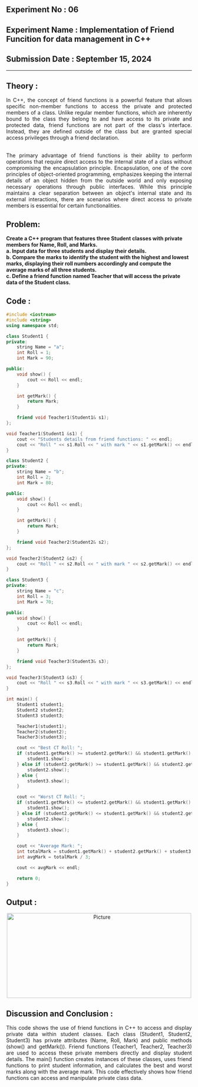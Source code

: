 ## **Experiment No : 06**

## **Experiment Name : Implementation of Friend Funcition for data management in C++**

## **Submission Date : September 15, 2024**


---

## **Theory :**
<div align="justify">
In C++, the concept of friend functions is a powerful feature that allows specific non-member functions to access the private and protected members of a class. Unlike regular member functions, which are inherently bound to the class they belong to and have access to its private and protected data, friend functions are not part of the class's interface. Instead, they are defined outside of the class but are granted special access privileges through a friend declaration.<br><br>

The primary advantage of friend functions is their ability to perform operations that require direct access to the internal state of a class without compromising the encapsulation principle. Encapsulation, one of the core principles of object-oriented programming, emphasizes keeping the internal details of an object hidden from the outside world and only exposing necessary operations through public interfaces. While this principle maintains a clear separation between an object's internal state and its external interactions, there are scenarios where direct access to private members is essential for certain functionalities.
</div>

## **Problem:**
**Create a C++ program that features three Student classes with private members for Name, Roll, and Marks. <br> a. Input data for three students and display their details. <br> b. Compare the marks to identify the student with the highest and lowest marks, displaying their roll numbers accordingly and compute the average marks of all three students. <br> c. Define a friend function named Teacher that will access the private data of the Student class.**

## **Code :**
```C++
#include <iostream>
#include <string>
using namespace std;

class Student1 {
private:
    string Name = "a";
    int Roll = 1;
    int Mark = 90;

public:
    void show() {
        cout << Roll << endl;
    }

    int getMark() {
        return Mark;
    }

    friend void Teacher1(Student1& s1);
};

void Teacher1(Student1 &s1) {
    cout << "Students details from friend functions: " << endl;
    cout << "Roll " << s1.Roll << " with mark " << s1.getMark() << endl;
}

class Student2 {
private:
    string Name = "b";
    int Roll = 2;
    int Mark = 80;

public:
    void show() {
        cout << Roll << endl;
    }

    int getMark() {
        return Mark;
    }

    friend void Teacher2(Student2& s2);
};

void Teacher2(Student2 &s2) {
    cout << "Roll " << s2.Roll << " with mark " << s2.getMark() << endl;
}

class Student3 {
private:
    string Name = "c";
    int Roll = 3;
    int Mark = 70;

public:
    void show() {
        cout << Roll << endl;
    }

    int getMark() {
        return Mark;
    }

    friend void Teacher3(Student3& s3);
};

void Teacher3(Student3 &s3) {
    cout << "Roll " << s3.Roll << " with mark " << s3.getMark() << endl;
}

int main() {
    Student1 student1;
    Student2 student2;
    Student3 student3;

    Teacher1(student1);
    Teacher2(student2);
    Teacher3(student3);

    cout << "Best CT Roll: ";
    if (student1.getMark() >= student2.getMark() && student1.getMark() >= student3.getMark()) {
        student1.show();
    } else if (student2.getMark() >= student1.getMark() && student2.getMark() >= student3.getMark()) {
        student2.show();
    } else {
        student3.show();
    }

    cout << "Worst CT Roll: ";
    if (student1.getMark() <= student2.getMark() && student1.getMark() <= student3.getMark()) {
        student1.show();
    } else if (student2.getMark() <= student1.getMark() && student2.getMark() <= student3.getMark()) {
        student2.show();
    } else {
        student3.show();
    }

    cout << "Average Mark: ";
    int totalMark = student1.getMark() + student2.getMark() + student3.getMark();
    int avgMark = totalMark / 3;

    cout << avgMark << endl;

    return 0;
}

```

## **Output :**
<p align="center">
<img width="500" height="230" alt="Picture" src="https://github.com/user-attachments/assets/de7e2627-6930-487f-b9ef-58a633d0345c">
</p>

## **Discussion and Conclusion :**
<div align="justify">
This code shows the use of friend functions in C++ to access and display private data within student classes. Each class (Student1, Student2, Student3) has private attributes (Name, Roll, Mark) and public methods (show() and getMark()). Friend functions (Teacher1, Teacher2, Teacher3) are used to access these private members directly and display student details.
The main() function creates instances of these classes, uses friend functions to print student information, and calculates the best and worst marks along with the average mark. This code effectively shows how friend functions can access and manipulate private class data.
</div>
<br>







